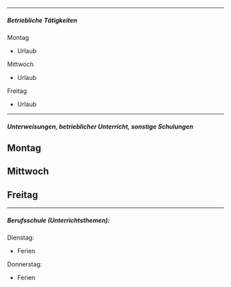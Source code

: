 
---
##### Betriebliche Tätigkeiten

Montag
- Urlaub

Mittwoch
- Urlaub

Freitag
- Urlaub

---
##### Unterweisungen, betrieblicher Unterricht, sonstige Schulungen

Montag
- 

Mittwoch
- 

Freitag
- 

---
##### Berufsschule (Unterrichtsthemen):

Dienstag:
- Ferien

Donnerstag:
- Ferien